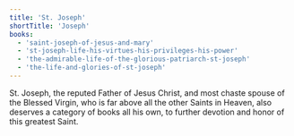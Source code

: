 ```yaml
---
title: 'St. Joseph'
shortTitle: 'Joseph'
books:
  - 'saint-joseph-of-jesus-and-mary'
  - 'st-joseph-life-his-virtues-his-privileges-his-power'
  - 'the-admirable-life-of-the-glorious-patriarch-st-joseph'
  - 'the-life-and-glories-of-st-joseph'
---
```


St. Joseph, the reputed Father of Jesus Christ, and most chaste spouse of the Blessed Virgin, who is far above all the other Saints in Heaven, also deserves a category of books all his own, to further devotion and honor of this greatest Saint.
